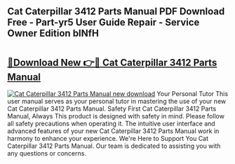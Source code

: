 ## Cat Caterpillar 3412 Parts Manual PDF Download Free - Part-yr5 User Guide Repair - Service Owner Edition bINfH

# <h2><a href="http://bc62156.oget.top/?id=Cat+Caterpillar+3412+Parts+Manual">🔗Download New 👉🔴 Cat Caterpillar 3412 Parts Manual</a></h2>

[![Cat Caterpillar 3412 Parts Manual new download](https://i.imgur.com/5g1atiW.png)](http://bc62156.oget.top/?id=Cat+Caterpillar+3412+Parts+Manual)
Your Personal Tutor This user manual serves as your personal tutor in mastering the use of your new Cat Caterpillar 3412 Parts Manual. Safety First Cat Caterpillar 3412 Parts Manual, Always This product is designed with safety in mind. Please follow all safety precautions when operating it. The intuitive user interface and advanced features of your new Cat Caterpillar 3412 Parts Manual work in harmony to enhance your experience. We're Here to Support You Cat Caterpillar 3412 Parts Manual. Our team is dedicated to assisting you with any questions or concerns.
